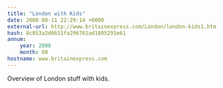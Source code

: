```yaml
---
title: "London with Kids"
date: 2008-08-11 22:29:14 +0000
external-url: http://www.britainexpress.com/London/london-kids1.htm
hash: 8c853a2d0631fa296761ad1805291e61
annum:
    year: 2008
    month: 08
hostname: www.britainexpress.com
---
```


Overview of London stuff with kids.
